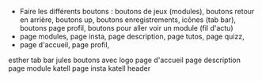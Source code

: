 
- Faire les différents boutons : boutons de jeux (modules), boutons retour en arrière, boutons up, boutons enregistrements, icônes (tab bar), boutons page profil, boutons pour aller voir un module (fil d'actu)
- page modules, page insta, page description, page tutos, page quizz,
- page d'accueil, page profil, 

esther tab bar
jules boutons avec logo
page d'accueil 
page description
page module
katell page insta
katell header
